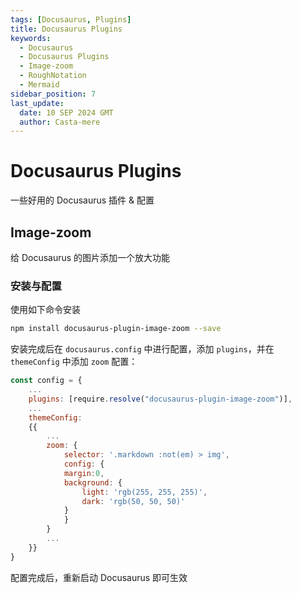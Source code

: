 ```yaml
---
tags: [Docusaurus, Plugins]
title: Docusaurus Plugins
keywords:
  - Docusaurus
  - Docusaurus Plugins
  - Image-zoom
  - RoughNotation
  - Mermaid
sidebar_position: 7
last_update:
  date: 10 SEP 2024 GMT
  author: Casta-mere
---
```


# Docusaurus Plugins

一些好用的 Docusaurus 插件 & 配置

## Image-zoom

给 Docusaurus 的图片添加一个放大功能

### 安装与配置

使用如下命令安装

```bash
npm install docusaurus-plugin-image-zoom --save
```

安装完成后在 `docusaurus.config` 中进行配置，添加 `plugins`，并在 `themeConfig` 中添加 `zoom` 配置：

```js title="docusaurus.config.js"
const config = {
    ...
    plugins: [require.resolve("docusaurus-plugin-image-zoom")],
    ...
    themeConfig:
    {{
        ...
        zoom: {
            selector: '.markdown :not(em) > img',
            config: {
            margin:0,
            background: {
                light: 'rgb(255, 255, 255)',
                dark: 'rgb(50, 50, 50)'
            }
            }
        }
        ...
    }}
}
```

配置完成后，重新启动 Docusaurus 即可生效
